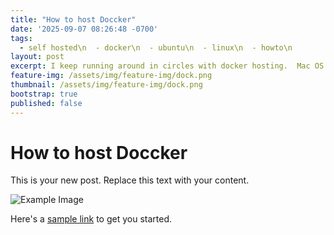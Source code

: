 ```yaml
---
title: "How to host Doccker"
date: '2025-09-07 08:26:48 -0700'
tags:
  - self hosted\n  - docker\n  - ubuntu\n  - linux\n  - howto\n
layout: post
excerpt: I keep running around in circles with docker hosting.  Mac OS X, Ubuntu, REHL, Docker in an LXC, Docker in a VM, bare metal.  What is the perfect setup?
feature-img: /assets/img/feature-img/dock.png
thumbnail: /assets/img/feature-img/dock.png
bootstrap: true
published: false
---
```

# How to host Doccker

This is your new post. Replace this text with your content.

![Example Image](/assets/img/example.jpg)

Here's a [sample link](https://example.com) to get you started.
